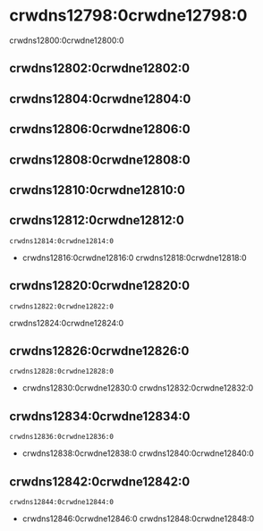 <a name="ext_dict_functions"></a>

# crwdns12798:0crwdne12798:0

crwdns12800:0crwdne12800:0

## crwdns12802:0crwdne12802:0

## crwdns12804:0crwdne12804:0

## crwdns12806:0crwdne12806:0

## crwdns12808:0crwdne12808:0

## crwdns12810:0crwdne12810:0

## crwdns12812:0crwdne12812:0

`crwdns12814:0crwdne12814:0`

- crwdns12816:0crwdne12816:0 crwdns12818:0crwdne12818:0

## crwdns12820:0crwdne12820:0

`crwdns12822:0crwdne12822:0`

crwdns12824:0crwdne12824:0

## crwdns12826:0crwdne12826:0

`crwdns12828:0crwdne12828:0`

- crwdns12830:0crwdne12830:0 crwdns12832:0crwdne12832:0

## crwdns12834:0crwdne12834:0

`crwdns12836:0crwdne12836:0`

- crwdns12838:0crwdne12838:0 crwdns12840:0crwdne12840:0

## crwdns12842:0crwdne12842:0

`crwdns12844:0crwdne12844:0`

- crwdns12846:0crwdne12846:0 crwdns12848:0crwdne12848:0